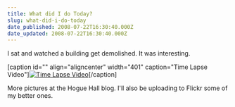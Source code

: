 ```yaml
---
title: What did I do Today?
slug: what-did-i-do-today
date_published: 2008-07-22T16:30:40.000Z
date_updated: 2008-07-22T16:30:40.000Z
---
```


I sat and watched a building get demolished. It was interesting.

[caption id="" align="aligncenter" width="401" caption="Time Lapse Video"][![Time Lapse Video](http://hoguehall.greenville.edu/wp-content/gallery/hogue-hall-east-wing/img_0003.jpg)](http://hoguehall.greenville.edu/photos)[/caption]

More pictures at the Hogue Hall blog. I'll also be uploading to Flickr some of my better ones.
